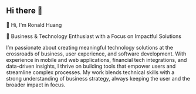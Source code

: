 ## Hi there 👋

<!--
**RonaldHuangg/RonaldHuangg** is a ✨ _special_ ✨ repository because its `README.md` (this file) appears on your GitHub profile.

Here are some ideas to get you started:

- 🔭 I’m currently working on ...
- 🌱 I’m currently learning ...
- 👯 I’m looking to collaborate on ...
- 🤔 I’m looking for help with ...
- 💬 Ask me about ...
- 📫 How to reach me: ...
- 😄 Pronouns: ...
- ⚡ Fun fact: ...
--> 👋 Hi, I'm Ronald Huang
💼 Business & Technology Enthusiast with a Focus on Impactful Solutions

I’m passionate about creating meaningful technology solutions at the crossroads of business, user experience, and software development. With experience in mobile and web applications, financial tech integrations, and data-driven insights, I thrive on building tools that empower users and streamline complex processes. My work blends technical skills with a strong understanding of business strategy, always keeping the user and the broader impact in focus.
